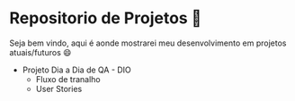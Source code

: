 # Repositorio de Projetos 📘

Seja bem vindo, aqui é aonde mostrarei meu desenvolvimento em projetos atuais/futuros 😄



* Projeto Dia a Dia de QA - DIO
  * Fluxo de tranalho
  * User Stories 


